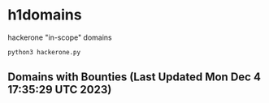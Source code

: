 # h1domains
hackerone "in-scope" domains

`python3 hackerone.py`
## Domains with Bounties (Last Updated Mon Dec  4 17:35:29 UTC 2023)
```

```
